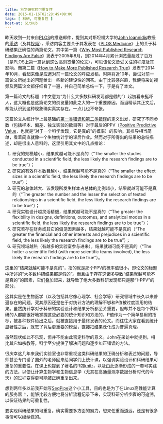 ```yaml
---
title: 科学研究的可重复性
date: 2015-01-16T02:28:49+08:00
tags: [ 科研, 可重复性 ]
host-at: GitHub
---
```

昨天收到一封来自[PLOS]的推送邮件，提到其对斯坦福大学的[John Ioannidis]教授的[采访]（及其[视频]），采访内容主要关于其发表在《[PLOS Medicine]》上的关于科研结果正确性的两篇论文。其中第一篇《[Why Most Published Research Findings Are False][paper1]》发表于2005年8月，到2014年4月累计浏览量超过了百万（是PLOS上第一篇达到这么高浏览量的论文），可见该论文备受关注的程度及其影响。而第二篇《[How to Make More Published Research True][paper2]》发表于2014年10月，看起来像是应邀对前一篇论文的呼应发稿，时隔将近10年，尝试对前一篇论文所抛出的问题给出一些新的建设性的回答。由于比较感兴趣，我便将采访视频及两篇论文都仔细看了一遍，并自己简单总结一下，于是有了本文。

第一篇论文的标题（中文意为“为什么大多数科研发现都是假的”）起初看来挺吓人，这大概也是这篇论文的浏览量如此之大的一个重要原因。而当精读其正文后，却能认识到这种现象确实真实存在，一点儿也不夸张。

这篇论文从统计学上最基础的[第一类错误和第二类错误][errors]的定义出发，研究了不同参数（包括样本、偏差、独立实验的数目等）对于最后的PPV（[Positive Predictive Value][ppv]，也就是“对于一个科学发现，它是真的”的概率）的影响。其推导相当简单，看着简直就像一个生物统计学的课后作业。然而对于所得出的结果的总结描述，却是很出人意料的，这里引用其文中的几点推论：

1. 研究的规模越小，结果就越可能不是真的（“The smaller the studies conducted in a scientific field, the less likely the research findings are to be true”）；
2. 研究的有效样本数目越小，结果就越可能不是真的（“The smaller the effect sizes in a scientific field, the less likely the research findings are to be true”）；
3. 研究的总体越大、该发现所发生样本占总体的比例越小，结果就越可能不是真的（“The greater the number and the lesser the selection of tested relationships in a scientific field, the less likely the research findings are to be true”）；
4. 研究实验设计越灵活精细，结果就越可能不是真的（“The greater the flexibility in designs, definitions, outcomes, and analytical modes in a scientific field, the less likely the research findings are to be true”）；
5. 研究若存在财务或其它的偏见因素越多，结果就越可能不是真的（“The greater the financial and other interests and prejudices in a scientific field, the less likely the research findings are to be true”）；
6. 研究领域越热（有越多的实验室参与进来），结果就越可能不是真的（“The hotter a scientific field (with more scientific teams involved), the less likely the research findings are to be true”）。

这里的“结果就越可能不是真的”，指的就是那个PPV的概率值很小，即论文的标题中所述的“大多数科研结果都是假的”。而且由于存在这诸多导致“结果就越可能不是真的”的因素，它们叠加起来，就导致了绝大多数科研发现都只是那“1-PPV”的部分。

这其实是在生物医学（以及包括其它像心理学、社会学等）研究领域中长久以来普遍存在的问题。究其原因还是在于对统计方法的理解不够和P值被过度滥用的结果。虽然统计学对于科研的实验设计和结果分析都至关重要，但却并不是每个做科研的人都能很好地掌握这些必要的统计知识和方法的。P值作为一个简单易用的指标，被各种软件给出之后，就被直接用于最终发表的论文。而往往大家在看到统计显著性之后，就忘了背后更重要的模型，直接把结果泛化成为普遍真理。

虽然现状如此不乐观，但并不能由此否定科学的意义。John在采访中就提到，相比其它如宗教等，科学至少提供了解决问题和逐步纠正错误的方法。

很庆幸这几年来我们实验室也非常重视这类科研结果的正确分析和表述的问题，导师甚至专门请了国外的老师回来给同学们上统计课，以强调实验设计和科研结果可重复的重要性。在课上也提到了著名的R包[knitr]，以及由此逐渐形成的一套可实践的方法，以便让计算生物学和生物信息学（尤其在高通量测序数据分析时代的今天）的过程变得更可能被正确重复出来。

想到两年多以前我开始写[SeqPipe]这个小工具，目的也是为了在Linux高性能计算的服务器上，能够比较方便地将分析流程记录下来，实现科研分析步骤的可追溯，以保证结果的可重复性。

要实现科研结果的可重复，确实需要多方面的努力，想来任重而道远，还是有很多事情可以继续做的。

[PLOS]: http://www.plos.org/
[PLOS Medicine]: http://journals.plos.org/plosmedicine/
[John Ioannidis]: https://med.stanford.edu/profiles/john-ioannidis
[采访]: http://blogs.plos.org/speakingofmedicine/2014/06/23/one-one-million-article-views-qa-author-john-ioannidis/
[视频]: https://www.youtube.com/watch?v=KOZAV9AvIQE
[paper1]: http://journals.plos.org/plosmedicine/article?id=10.1371/journal.pmed.0020124
[paper2]: http://journals.plos.org/plosmedicine/article?id=10.1371/journal.pmed.1001747
[errors]: http://en.wikipedia.org/wiki/Type_I_and_type_II_errors
[ppv]: http://en.wikipedia.org/wiki/Positive_and_negative_predictive_values
[knitr]: http://yihui.name/knitr/
[SeqPipe]: /seqpipe/
